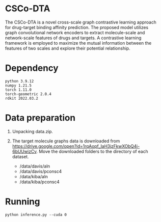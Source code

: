 # CSCo-DTA
The CSCo-DTA is a novel cross-scale graph contrastive learning approach for drug-target binding affinity prediction. The proposed model utilizes graph convolutional network encoders to extract molecule-scale and network-scale features of drugs and targets. A contrastive learning framework is employed to maximize the mutual information between the features of two scales and explore their potential relationship.

# Dependency
    python 3.9.12
    numpy 1.21.5
    torch 1.11.0
    torch-geometric 2.0.4
    rdkit 2022.03.2

# Data preparation
1. Unpacking data.zip.
2. The target molecule graphs data is downloaded from https://drive.google.com/open?id=1rqAopf_IaH3jzFkwXObQ4i-6bUUwizCv. Move the downloaded folders to the directory of each dataset. 

    * /data/davis/aln
    * /data/davis/pconsc4
    * /data/kiba/aln
    * /data/kiba/pconsc4

# Running
    python inference.py --cuda 0
